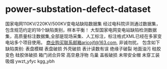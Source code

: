 # power-substation-defect-dataset
国家电网110KV/220KV/500KV变电站缺陷数据集
经过电科院评测通过数据集，包含规范约定的18个缺陷类别，样本平衡！
大型国家电网变电站缺陷检测数据集，高质量标注数据集,全部是现场采集、人工标注，标注格式XML已经在多家变电站多个项目使用。
商业购买联系邮箱aricojf@163.com, 非诚勿扰。
包含如下缺陷类别:
表盘模糊
表盘破损
外壳破损
表计读数有误
绝缘子破裂
地面油污
硅胶变色
硅胶体破损
箱门闭合异常
高空悬浮物
鸟巢
盖板破损
未带安全帽
未穿工装
吸烟
ywzt_yfyc
kgg_ybh
